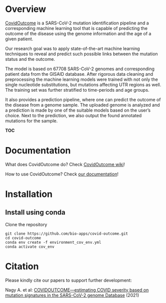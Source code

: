 # Overview
[CovidOutcome](https://covidoutcome.bio-ml.com) is a SARS-CoV-2 mutation identification pipeline and a corresponding machine learning tool that is capable of predicting the outcome of the disease using the genome information and the age of a given patient.

Our research goal was to apply state-of-the-art machine learning techniques to reveal and predict such possible links between the mutation status and the outcome. 

The model is based on 67708 SARS-CoV-2 genomes and corresponding patient data from the GISAID database. After rigorous data cleaning and preprocessing the machine learning models were trained with not only the single nucleotide substitutions, but mutations affecting UTR regions as well. The training set was further stratified to time-periods and age groups.

It also provides a prediction pipeline, where one can predict the outcome of the disease from a genome sample. The uploaded genome is analyzed and a prediction is made by one of the suitable models based on the user’s choice. Next to the prediction, we also output the found annotated mutations for the sample.

__TOC__


# Documentation

What does CovidOutcome do? Check [CovidOutcome wiki](https://github.com/bio-apps/covid-outcome/wiki/CovidOutcome)!

How to use CovidOutcome? Check [our documentation](https://github.com/bio-apps/covid-outcome/wiki/Documentation)!

# Installation

## Install using conda
Clone the repository

```
git clone https://github.com/bio-apps/covid-outcome.git
cd covid-outcome
conda env create -f environment_cov_env.yml
conda activate cov_env
```


# Citation

Please kindly cite our papers to support further development:

Nagy A. et al: [COVIDOUTCOME—estimating COVID severity based on mutation signatures in the SARS-CoV-2 genome Database](https://academic.oup.com/database/article-abstract/doi/10.1093/database/baab020/6272506) (2021)
